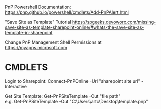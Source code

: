 PnP Powershell Documentation: https://pnp.github.io/powershell/cmdlets/Add-PnPAlert.html

"Save Site as Template" Tutorial https://spgeeks.devoworx.com/missing-save-site-as-template-sharepoint-online/#whats-the-save-site-as-template-in-sharepoint

Change PnP Management Shell Permissions at https://myapps.microsoft.com


<h1>CMDLETS</h1>
Login to Sharepoint: Connect-PnPOnline -Url "sharepoint site url" -Interactive  

Get Site Template: Get-PnPSiteTemplate -Out "file path"  
e.g. Get-PnPSiteTemplate -Out "C:\Users\artc\Desktop\template.pnp"   


